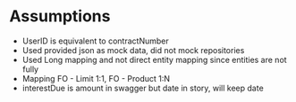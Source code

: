 # Assumptions

- UserID is equivalent to contractNumber
- Used provided json as mock data, did not mock repositories
- Used Long mapping and not direct entity mapping since entities are not fully
- Mapping FO - Limit 1:1, FO - Product 1:N
- interestDue is amount in swagger but date in story, will keep date